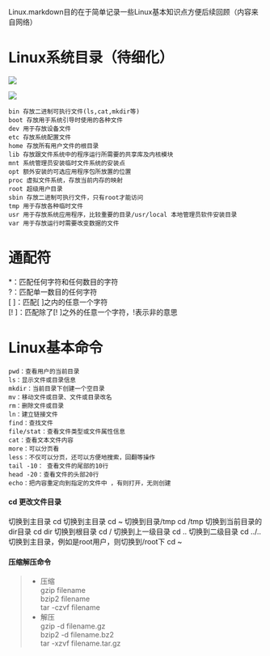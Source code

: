 Linux.markdown目的在于简单记录一些Linux基本知识点方便后续回顾（内容来自网络）

# Linux系统目录（待细化）


<img src="https://pic2.zhimg.com/v2-1f6cdbc3e0765ae8484624eaa2a08ab9_r.jpg">

![](https://pic2.zhimg.com/v2-1f6cdbc3e0765ae8484624eaa2a08ab9_r.jpg)

```
bin 存放二进制可执行文件(ls,cat,mkdir等)
boot 存放用于系统引导时使用的各种文件
dev 用于存放设备文件
etc 存放系统配置文件
home 存放所有用户文件的根目录
lib 存放跟文件系统中的程序运行所需要的共享库及内核模块
mnt 系统管理员安装临时文件系统的安装点
opt 额外安装的可选应用程序包所放置的位置
proc 虚拟文件系统，存放当前内存的映射
root 超级用户目录
sbin 存放二进制可执行文件，只有root才能访问
tmp 用于存放各种临时文件
usr 用于存放系统应用程序，比较重要的目录/usr/local 本地管理员软件安装目录
var 用于存放运行时需要改变数据的文件
```
# 通配符

*：匹配任何字符和任何数目的字符  
?：匹配单一数目的任何字符  
[ ]：匹配[ ]之内的任意一个字符  
[! ]：匹配除了[! ]之外的任意一个字符，!表示非的意思  

# Linux基本命令

```
pwd：查看用户的当前目录
ls：显示文件或目录信息
mkdir：当前目录下创建一个空目录
mv：移动文件或目录、文件或目录改名
rm：删除文件或目录
ln：建立链接文件 
find：查找文件
file/stat：查看文件类型或文件属性信息
cat：查看文本文件内容
more：可以分页看
less：不仅可以分页，还可以方便地搜索，回翻等操作
tail -10： 查看文件的尾部的10行
head -20：查看文件的头部20行
echo：把内容重定向到指定的文件中 ，有则打开，无则创建
```

#### cd 更改文件目录
切换到主目录
cd
切换到主目录
cd ~
切换到目录/tmp
cd /tmp
切换到当前目录的dir目录
cd dir
切换到根目录
cd /
切换到上一级目录
cd ..
切换到二级目录
cd ../..
切换到主目录，例如是root用户，则切换到/root下
cd ~

#### 压缩解压命令


> * 压缩  
gzip filename  
bzip2 filename  
tar -czvf filename  
> * 解压  
> gzip -d filename.gz  
bzip2 -d filename.bz2  
tar -xzvf filename.tar.gz  



